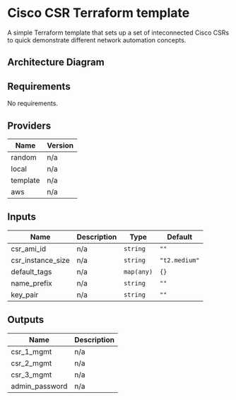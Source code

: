 # Cisco CSR Terraform template
A simple Terraform template that sets up a set of inteconnected Cisco CSRs to quick demonstrate different network automation concepts.

## Architecture Diagram

<!-- BEGINNING OF PRE-COMMIT-TERRAFORM DOCS HOOK -->
## Requirements

No requirements.

## Providers

| Name | Version |
|------|---------|
| random | n/a |
| local | n/a |
| template | n/a |
| aws | n/a |

## Inputs

| Name | Description | Type | Default |
|------|-------------|------|---------|
| csr\_ami\_id | n/a | `string` | `""` |
| csr\_instance\_size | n/a | `string` | `"t2.medium"` |
| default\_tags | n/a | `map(any)` | `{}` |
| name\_prefix | n/a | `string` | `""` |
| key\_pair | n/a | `string` | `""` |

## Outputs

| Name | Description |
|------|-------------|
| csr\_1\_mgmt | n/a |
| csr\_2\_mgmt | n/a |
| csr\_3\_mgmt | n/a |
| admin\_password | n/a |

<!-- END OF PRE-COMMIT-TERRAFORM DOCS HOOK -->
